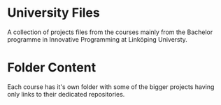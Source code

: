 # University Files
A collection of projects files from the courses mainly from the Bachelor programme in Innovative Programming at Linköping Universty. 

# Folder Content
Each course has it's own folder with some of the bigger projects having only links to their dedicated repositories.
